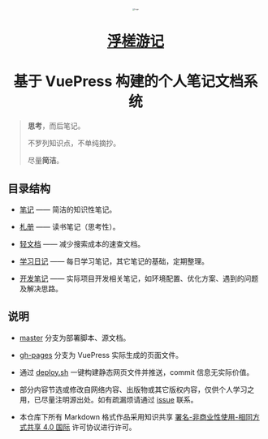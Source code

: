 <div align=center><img src="https://keyai.github.io/docs/img/logo.jpg" alt="Logo" style="zoom:25%;" /></div>
<h1 align="center"><a href="https://keyai.github.io/docs/">浮槎游记</a> </h1>
<h1 align="center">基于 VuePress 构建的个人笔记文档系统 </h1>

> **思考**，而后笔记。
>
> 不罗列知识点，不单纯摘抄。
>
> 尽量**简洁**。

## 目录结构

- [笔记](https://keyai.github.io/docs/notes/) —— 简洁的知识性笔记。

- [札册](https://keyai.github.io/docs/books/) —— 读书笔记（思考性）。

- [轻文档](https://keyai.github.io/docs/lightdocs/) —— 减少搜索成本的速查文档。

- [学习日记](https://keyai.github.io/docs/diaries/) —— 每日学习笔记，其它笔记的基础，定期整理。

- [开发笔记](https://keyai.github.io/docs/dev/) —— 实际项目开发相关笔记，如环境配置、优化方案、遇到的问题及解决思路。

##  说明

- [master](https://github.com/KeyAI/docs/tree/master) 分支为部署脚本、源文档。

- [gh-pages](https://github.com/KeyAI/docs/tree/gh-pages) 分支为 VuePress 实际生成的页面文件。
- 通过 [deploy.sh](https://github.com/KeyAI/docs/blob/master/deploy.sh) 一键构建静态网页文件并推送，commit 信息无实际价值。
- 部分内容节选或修改自网络内容、出版物或其它版权内容，仅供个人学习之用，已尽量注明源出处。如有疏漏烦请通过 [issue](https://github.com/KeyAI/docs/issues) 联系。
- 本仓库下所有 Markdown 格式作品采用知识共享 [署名-非商业性使用-相同方式共享 4.0 国际](http://creativecommons.org/licenses/by-nc-sa/4.0/) 许可协议进行许可。
